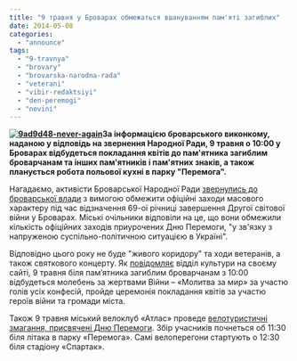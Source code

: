 ```yaml
---
title: "9 травня у Броварах обмежаться вшануванням пам'яті загиблих"
date: 2014-05-08
categories: 
  - "announce"
tags: 
  - "9-travnya"
  - "brovary"
  - "brovarska-narodna-rada"
  - "veterani"
  - "vibir-redaktsiyi"
  - "den-peremogi"
  - "novini"
---
```


**[![9ad9d48-never-again](https://mpz.brovary.org/wp-content/uploads/2014/05/9ad9d48-never-again.jpg)](https://mpz.brovary.org/wp-content/uploads/2014/05/9ad9d48-never-again.jpg)За інформацією броварського виконкому, наданою у відповідь на звернення Народної Ради, 9 травня о 10:00 у Броварах відбудеться покладання квітів до пам'ятника загиблим броварчанам та інших пам'ятників і пам'ятних знаків, а також планується робота польової кухні в парку "Перемога".**

Нагадаємо, активісти Броварської Народної Ради [звернулись до броварської влади](https://mpz.brovary.org/narodna-rada-zasteregla-vladu-brovariv-vid-mozhlivih-provokatsiy-9-go-travnya/) з вимогою обмежити офіційні заходи масового характеру під час відзначення 69-ої річниці завершення Другої світової війни у Броварах. Міські очільники відповіли на це, що вони обмежили кількість офіційних заходів приурочених Дню Перемоги, "у зв'язку з напруженою суспільно-політичною ситуацією в Україні".

Відповідно цього року не буде "живого коридору" та ходи ветеранів, а також святкового концерту. Як [повідомляє](http://www.kulturabr.kiev.ua/content/urochistiy-miting-prisvyacheniy-69-richnici-peremogi-u-velikiy-vitchiznyaniy-viyni-1941-1945) відділ культури на своєму сайті, 9 травня біля пам’ятника загиблим броварчанам з 10:00 відбудеться молебень за жертвами Війни – «Молитва за мир» за участю голів усіх конфесій, пройде церемонія покладання квітів за участю героїв війни та громади міста.

Також 9 травня міський велоклуб «Атлас» проведе [велотуристичні змагання, присвячені Дню Перемоги](https://mpz.brovary.org/9-travnya-u-brovarah-vidbudutsya-veloturistichni-zmagannya/). Збір учасників почнеться об 11:30 біля літака в парку «Перемога». Самі велоперегони стартують о 12:30 біля стадіону «Спартак».
